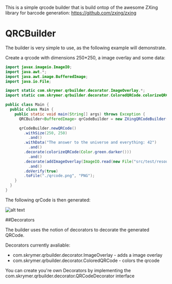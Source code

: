 This is a simple qrcode builder that is build ontop of the awesome ZXing library for barcode generation: https://github.com/zxing/zxing

QRCBuilder
=========

The builder is very simple to use, as the following example will demonstrate.

Create a qrcode with dimensions 250*250, a image overlay and some data:

```java
import javax.imageio.ImageIO;
import java.awt.*;
import java.awt.image.BufferedImage;
import java.io.File;

import static com.skrymer.qrbuilder.decorator.ImageOverlay.*;
import static com.skrymer.qrbuilder.decorator.ColoredQRCode.colorizeQRCode;

public class Main {
  public class Main {
    public static void main(String[] args) throws Exception {
      QRCBuilder<BufferedImage> qrCodeBuilder = new ZXingQRCodeBuilder();

      qrCodeBuilder.newQRCode()
        .withSize(250, 250)
          .and()
        .withData("The answer to the universe and everything: 42")
          .and()
        .decorate(colorizeQRCode(Color.green.darker()))
          .and()
        .decorate(addImageOverlay(ImageIO.read(new File("src/test/resources/images/skull_bw.png")), 0.25f, 1f))
          .and()
        .doVerify(true)
        .toFile("./qrcode.png", "PNG");
    }
  }
}

```
The following qrCode is then generated:

![alt text](https://raw.github.com/wiki/skrymer/qrbuilder/images/qrcode.png "QRCode")

##Decorators

The builder uses the notion of decorators to decorate the generated QRCode. 

Decorators currently avaliable:
* com.skrymer.qrbuilder.decorator.ImageOverlay - adds a image overlay
* com.skrymer.qrbuilder.decorator.ColoredQRCode - colors the qrcode

You can create you're own Decorators by implementing the com.skrymer.qrbuilder.decorator.QRCodeDecorator interface
